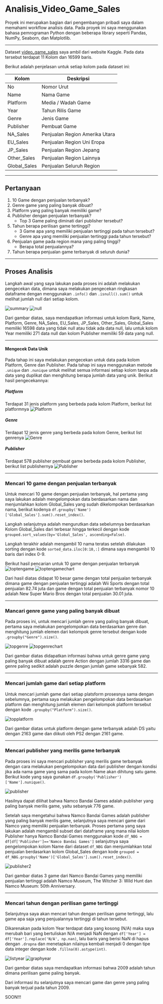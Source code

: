 # Analisis_Video_Game_Sales

Proyek ini merupakan bagian dari pengembangan pribadi saya dalam memahami workflow analisis data. Pada proyek ini saya menggunakan bahasa pemrograman Python dengan beberapa library seperti Pandas, NumPy, Seaborn, dan Matplotlib.

---

Dataset [video_game_sales](video_game_sales) saya ambil dari website Kaggle. Pada data tersebut terdapat 11 Kolom dan 16599 baris.

Berikut adalah penjelasan untuk setiap kolom pada dataset ini:

| Kolom                 | Deskripsi                 |
|-----------------------|---------------------------|
| No                    | Nomor Urut                |
| Name                  | Nama Game                 |
| Platform              | Media / Wadah Game        |
| Year                  | Tahun Rilis Game          |
| Genre         	    | Jenis Game                |
| Publisher     	    | Pembuat Game              |
| NA_Sales	            | Penjualan Region Amerika Utara|
| EU_Sales	            | Penjualan Region Uni Eropa|
| JP_Sales	            | Penjualan Region Jepang   |
| Other_Sales	        | Penjualan Region Lainnya  |
| Global_Sales	        | Penjualan Seluruh Region  |

---

## Pertanyaan
1. 10 Game dengan penjualan terbanyak?
2. Genre game yang paling banyak dibuat?
3. Platform yang paling banyak memiliki game?
4. Publisher dengan penjualan terbanyak?
    - Top 3 Game paling diminati dari publisher tersebut?
5. Tahun berapa perilisan game tertinggi?
	- 3 Game apa yang memiliki penjualan tertinggi pada tahun tersebut?
	- Genre apa yang memiliki penjualan tertinggi pada tahun tersebut?
6. Penjualan game pada region mana yang paling tinggi?
	- Berapa total penjualannya?
7. Tahun berapa penjualan game terbanyak di seluruh dunia?

---

## Proses Analisis
Langkah awal yang saya lakukan pada proses ini adalah melakukan pengecekan data, dimana saya melakukan pengecekan ringkasan dataframe dengan menggunakan `.info()` dan `.isnull().sum()` untuk melihat jumlah null dari setiap kolom.

  ![summary](pic/1.%20Cek%20Kolom.png) ![null](pic/2.%20Cek%20Null.png) 

Dari gambar diatas, saya mendapatkan informasi untuk kolom Rank, Name, Platform, Genre, NA_Sales, EU_Sales, JP_Sales, Other_Sales, Global_Sales memiliki 16598 data yang tidak null atau tidak ada data null, lalu untuk kolom Year memiliki 271 data null dan kolom Publisher memiliki 59 data yang  null.

---

#### Mengecek Data Unik 

Pada tahap ini saya melakukan pengecekan untuk data pada kolom Platform, Genre dan Publisher. Pada tahap ini saya menggunakan metode `.unique` dan `.nunique` untuk melihat semua informasi setiap kolom tanpa ada data yang duplikat dan menghitung berapa jumlah data yang unik. Berikut hasil pengecekannya:

##### Platform
Terdapat 31 jenis platform yang berbeda pada kolom Platform, berikut list platformnya
![Platform](pic/3.%20Cek%20Platform.png)

##### Genre
Terdapat 12 jenis genre yang berbeda pada kolom Genre, berikut list genrenya
![Genre](pic/4.%20Cek%20Genre.png)

##### Publisher
Terdapat 578 publisher pembuat game berbeda pada kolom Publisher, berikut list publishernya
![Publisher](pic/5.%20Cek%20Publisher.png) 

---

### Mencari 10 game dengan penjualan terbanyak
Untuk mencari 10 game dengan penjualan terbanyak, hal pertama yang saya lakukan adalah mengelompokan data berdasarkan nama dan menjumlahkan kolom Global_Sales yang sudah dikelompokan berdasarkan nama, berikut kodenya `df.groupby('Name')['Global_Sales'].sum().reset_index()`.

Langkah selanjutnya adalah mengurutkan data sebelumnya berdasarkan Kolom Global_Sales dari terbesar hingga terkecil dengan kode `grouped.sort_values(by='Global_Sales', ascending=False)`. 

Langkah terakhir adalah mengambil 10 nama teratas setelah dilakukan sorting dengan kode `sorted_data.iloc[0:10,:]` dimana saya mengambil 10 baris dari index 0-9.

Berikut hasil pencarian untuk 10 game dengan penjualan terbanyak
![toptengame](pic/6.%20Hasil%20Top%2010%20Sales%20Game.png)
![toptengamechart](pic/6.1%20Grafik%20Hasil%20Top%2010%20Sales%20Game.png)

Dari hasil diatas didapat 10 besar game dengan total penjualan terbanyak dimana game dengan penjualan tertinggi adalah Wii Sports dengan total penjualan 82.74 juta dan game dengan total penjualan terbanyak nomor 10 adalah New Super Mario Bros dengan total penjualan 30.01 juta.

---

### Mancari genre game yang paling banyak dibuat
Pada proses ini, untuk mencari jumlah genre yang paling banyak dibuat, pertama saya melakukan pengelompokan data berdasarkan genre dan menghitung jumlah elemen dari kelompok genre tersebut dengan kode `.groupby("Genre").size()`. 

![topgenre](pic/7%20Hasil%20Sort%20Genre%20High%20to%20Low.png)
![topgenrechart](pic/8.%20Grafik%20Genre.png)

Dari gambar diatas didapatkan informasi bahwa untuk genre game yang paling banyak dibuat adalah genre Action dengan jumlah 3316 game dan genre paling sedikit adalah puzzle dengan jumlah game sebanyak 582.

---

### Mencari jumlah game dari setiap platform
Untuk mencari jumlah game dari setiap platsform prosesnya sama dengan sebelumnya, pertama saya melakukan pengelompokan data berdasarkan platform dan menghitung jumlah elemen dari kelompok platform tersebut dengan kode `.groupby("Platform").size()`. 

![topplatform](pic/7.2%20platform.png)

Dari gambar diatas untuk platform dengan game terbanyak adalah DS yaitu dengan 2163 game dan diikuti oleh PS2 dengan 2161 game.

---

### Mencari publisher yang merilis game terbanyak
Pada proses ini saya mencari publisher yang merilis game terbanyak dengan cara melakukan pengelompokan data dari publisher dengan kondisi jika ada nama game yang sama pada kolom Name akan dihitung satu game. Berikut kode yang saya gunakan `df.groupby('Publisher')['Name'].nunique()`.

![publisher](pic/8.1%20Publisher.png)

Hasilnya dapat dilihat bahwa Namco Bandai Games adalah publisher yang paling banyak merilis game, yaitu sebanyak 776 game.

Setelah saya mengetahui bahwa Namco Bandai Games adalah publisher yang paling banyak merilis game, selanjutnya saya mencari game dari Namco yang memiliki penjualan terbanyak. 
Proses pertama yang saya lakukan adalah mengambil subset dari dataframe yang mana nilai kolom Publisher hanya Namco Bandai Games menggunakan kode `df_NBG = df[df['Publisher']=='Namco Bandai Games']` selanjutnya saya pengelompokan kolom Name dari dataset `df_NBG` dan menjumlahkan total penjualan berdasarkan kolom Global_Sales dengan kode `grouped = df_NBG.groupby('Name')['Global_Sales'].sum().reset_index()`.

![publisher2](pic/8.1.2%20Publisher.png)

Dari gambar diatas 3 game dari Namco Bandai Games yang memiliki penjualan tertinggi adalah Namco Museum, The Witcher 3: Wild Hunt dan Namco Museum: 50th Anniversary.

---

### Mencari tahun dengan perilisan game tertinggi
Selanjutnya saya akan mencari tahun dengan perilisan game tertinggi, lalu game apa saja yang penjualannya tertinggi di tahun tersebut.

Dikarenakan pada kolom Year terdapat data yang kosong (N/A) maka saya merubah bari yang bertuliskan N/A menjadi NaN dengan `df['Year'] = df['Year'].replace('N/A', np.nan)`, lalu baris yang berisi NaN di hapus dengan `.dropna` dan menetapkan nilainya kembali menjadi 0 dengan tipe data integer dengan kode `.fillna(0).astype(int)`.

![listyear](pic/11.1.%20List%20Year.png)
![graphyear](pic/11.%20Grafik%20Year.png)

Dari gambar diatas saya mendapatkan informasi bahwa 2009 adalah tahun dimana perilisan game paling banyak. 

Dari informasi itu selanjutnya saya mencari game dan genre yang paling banyak terjual pada tahun 2009.

SOON!!!




